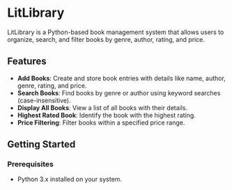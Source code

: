 # LitLibrary

LitLibrary is a Python-based book management system that allows users to organize, search, and filter books by genre, author, rating, and price.

## Features
- **Add Books**: Create and store book entries with details like name, author, genre, rating, and price.
- **Search Books**: Find books by genre or author using keyword searches (case-insensitive).
- **Display All Books**: View a list of all books with their details.
- **Highest Rated Book**: Identify the book with the highest rating.
- **Price Filtering**: Filter books within a specified price range.

## Getting Started

### Prerequisites
- Python 3.x installed on your system.
